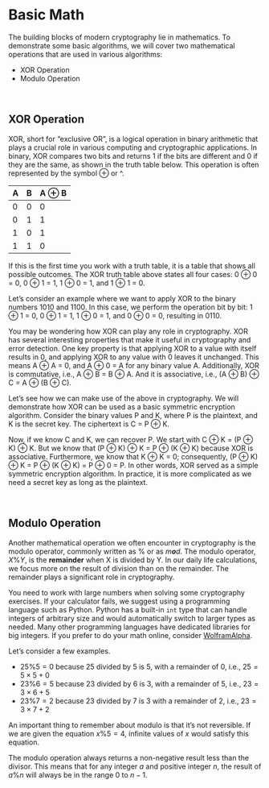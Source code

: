 # Basic Math

The building blocks of modern cryptography lie in mathematics. To demonstrate some basic algorithms, we will cover two mathematical operations that are used in various algorithms:

- <span style="color: inherit;">XOR</span> Operation
- Modulo Operation

&nbsp;

## <span style="color: inherit;">XOR</span> Operation

<span style="color: inherit;">XOR</span>, short for “exclusive OR”, is a logical operation in binary arithmetic that plays a crucial role in various computing and cryptographic applications. In binary, <span style="color: inherit;">XOR</span> compares two bits and returns 1 if the bits are different and 0 if they are the same, as shown in the truth table below. This operation is often represented by the symbol ⊕ or ^.

| A   | B   | A ⊕ B |
| --- | --- | --- |
| 0   | 0   | 0   |
| 0   | 1   | 1   |
| 1   | 0   | 1   |
| 1   | 1   | 0   |

If this is the first time you work with a truth table, it is a table that shows all possible outcomes. The <span style="color: inherit;">XOR</span> truth table above states all four cases: 0 ⊕ 0 = 0, 0 ⊕ 1 = 1, 1 ⊕ 0 = 1, and 1 ⊕ 1 = 0.

Let’s consider an example where we want to apply <span style="color: inherit;">XOR</span> to the binary numbers 1010 and 1100. In this case, we perform the operation bit by bit: 1 ⊕ 1 = 0, 0 ⊕ 1 = 1, 1 ⊕ 0 = 1, and 0 ⊕ 0 = 0, resulting in 0110.

You may be wondering how <span style="color: inherit;">XOR</span> can play any role in cryptography. <span style="color: inherit;">XOR</span> has several interesting properties that make it useful in cryptography and error detection. One key property is that applying <span style="color: inherit;">XOR</span> to a value with itself results in 0, and applying <span style="color: inherit;">XOR</span> to any value with 0 leaves it unchanged. This means A ⊕ A = 0, and A ⊕ 0 = A for any binary value A. Additionally, <span style="color: inherit;">XOR</span> is commutative, i.e., A ⊕ B = B ⊕ A. And it is associative, i.e., (A ⊕ B) ⊕ C = A ⊕ (B ⊕ C).

Let’s see how we can make use of the above in cryptography. We will demonstrate how <span style="color: inherit;">XOR</span> can be used as a basic symmetric encryption algorithm. Consider the binary values P and K, where P is the plaintext, and K is the secret key. The ciphertext is C = P ⊕ K.

Now, if we know C and K, we can recover P. We start with C ⊕ K = (P ⊕ K) ⊕ K. But we know that (P ⊕ K) ⊕ K = P ⊕ (K ⊕ K) because <span style="color: inherit;">XOR</span> is associative. Furthermore, we know that K ⊕ K = 0; consequently, (P ⊕ K) ⊕ K = P ⊕ (K ⊕ K) = P ⊕ 0 = P. In other words, <span style="color: inherit;">XOR</span> served as a simple symmetric encryption algorithm. In practice, it is more complicated as we need a secret key as long as the plaintext.

&nbsp;

## Modulo Operation

Another mathematical operation we often encounter in cryptography is the modulo operator, commonly written as % or as *m**o**d*. The modulo operator, *X*%*Y*, is the **remainder** when X is divided by Y. In our daily life calculations, we focus more on the result of division than on the remainder. The remainder plays a significant role in cryptography.

You need to work with large numbers when solving some cryptography exercises. If your calculator fails, we suggest using a programming language such as Python. Python has a built-in `int` type that can handle integers of arbitrary size and would automatically switch to larger types as needed. Many other programming languages have dedicated libraries for big integers. If you prefer to do your math online, consider [WolframAlpha](https://www.wolframalpha.com/).

Let’s consider a few examples.

- 25%5 = 0 because 25 divided by 5 is 5, with a remainder of 0, i.e., 25 = 5 × 5 + 0
- 23%6 = 5 because 23 divided by 6 is 3, with a remainder of 5, i.e., 23 = 3 × 6 + 5
- 23%7 = 2 because 23 divided by 7 is 3 with a remainder of 2, i.e., 23 = 3 × 7 + 2

An important thing to remember about modulo is that it’s not reversible. If we are given the equation *x*%5 = 4, infinite values of *x* would satisfy this equation.

The modulo operation always returns a non-negative result less than the divisor. This means that for any integer *a* and positive integer *n*, the result of *a*%*n* will always be in the range 0 to *n* − 1.